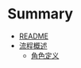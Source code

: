 # Summary

* [README](README.md)
* [流程概述](process-summary.md)
  * [角色定义](process-summary/jiao-se-ding-yi.md)

